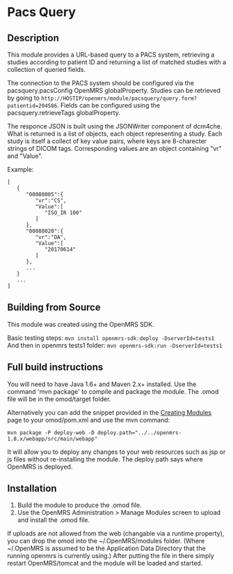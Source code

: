 Pacs Query
==========================

Description
-----------
This module provides a URL-based query to a PACS system, retrieving a studies according to patient ID and returning a list of matched studies with a collection of queried fields.

The connection to the PACS system should be configured via the pacsquery.pacsConfig OpenMRS globalProperty. Studies can be retrieved by going to `http://HOSTIP/openmrs/module/pacsquery/query.form?patientid=204586`. Fields can be configured using the pacsquery.retrieveTags globalProperty.

The responce JSON is built using the JSONWriter component of dcm4che. What is returned is a list of objects, each object representing a study. Each study is itself a collect of key value pairs, where keys are 8-charecter strings of DICOM tags. Corresponding values are an object containing "vr" and "Value".

Example:

	[  
	   {  
	      "00080005":{  
	         "vr":"CS",
	         "Value":[  
	            "ISO_IR 100"
	         ]
	      },
	      "00080020":{  
	         "vr":"DA",
	         "Value":[  
	            "20170614"
	         ]
	      },
	      ...
	   }
	   ...
	]

Building from Source
--------------------
This module was created using the OpenMRS SDK.

Basic testing steps:
`mvn install openmrs-sdk:deploy -DserverId=tests1`
And then in openmrs tests1 folder:
`mvn openmrs-sdk:run -DserverId=tests1`

Full build instructions
-----------------------

You will need to have Java 1.6+ and Maven 2.x+ installed.  Use the command 'mvn package' to 
compile and package the module.  The .omod file will be in the omod/target folder.

Alternatively you can add the snippet provided in the [Creating Modules](https://wiki.openmrs.org/x/cAEr) page to your 
omod/pom.xml and use the mvn command:

    mvn package -P deploy-web -D deploy.path="../../openmrs-1.8.x/webapp/src/main/webapp"

It will allow you to deploy any changes to your web 
resources such as jsp or js files without re-installing the module. The deploy path says 
where OpenMRS is deployed.

Installation
------------
1. Build the module to produce the .omod file.
2. Use the OpenMRS Administration > Manage Modules screen to upload and install the .omod file.

If uploads are not allowed from the web (changable via a runtime property), you can drop the omod
into the ~/.OpenMRS/modules folder.  (Where ~/.OpenMRS is assumed to be the Application 
Data Directory that the running openmrs is currently using.)  After putting the file in there 
simply restart OpenMRS/tomcat and the module will be loaded and started.
